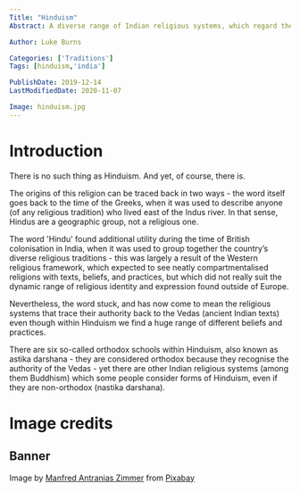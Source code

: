 ```yaml
---
Title: "Hinduism"
Abstract: A diverse range of Indian religious systems, which regard the Vedas as authoritative scripture.

Author: Luke Burns

Categories: ['Traditions']
Tags: [hinduism,'india']

PublishDate: 2019-12-14
LastModifiedDate: 2020-11-07

Image: hinduism.jpg
---
```

# Introduction
There is no such thing as Hinduism. And yet, of course, there is. 

The origins of this religion can be traced back in two ways - the word itself goes back to the time of the Greeks, when it was used to describe anyone (of any religious tradition) who lived east of the Indus river. In that sense, Hindus are a geographic group, not a religious one. 

The word 'Hindu' found additional utility during the time of British colonisation in India, when it was used to group together the country’s diverse religious traditions - this was largely a result of the Western religious framework, which expected to see neatly compartmentalised religions with texts, beliefs, and practices, but which did not really suit the dynamic range of religious identity and expression found outside of Europe.

Nevertheless, the word stuck, and has now come to mean the religious systems that trace their authority back to the Vedas (ancient Indian texts) even though within Hinduism we find a huge range of different beliefs and practices.

There are six so-called orthodox schools within Hinduism, also known as astika darshana - they are considered orthodox because they recognise the authority of the Vedas - yet there are other Indian religious systems (among them Buddhism) which some people consider forms of Hinduism, even if they are non-orthodox (nastika darshana).

# Image credits
## Banner
Image by <a href="https://pixabay.com/users/antranias-50356/?utm_source=link-attribution&amp;utm_medium=referral&amp;utm_campaign=image&amp;utm_content=234299">Manfred Antranias Zimmer</a> from <a href="https://pixabay.com/?utm_source=link-attribution&amp;utm_medium=referral&amp;utm_campaign=image&amp;utm_content=234299">Pixabay</a>